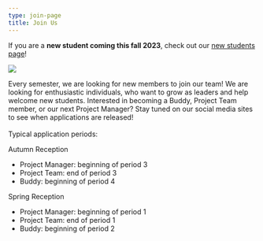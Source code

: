 ```yaml
---
type: join-page
title: Join Us
---
```

If you are a **new student coming this fall 2023**, check out our [new students page](https://www.thsint.se/newstudents)!

![](/./join-us-website-page-2.jpg)

Every semester, we are looking for new members to join our team! We are looking for enthusiastic individuals, who want to grow as leaders and help welcome new students. Interested in becoming a Buddy, Project Team member, or our next Project Manager? Stay tuned on our social media sites to see when applications are released! \
\
Typical application periods:

Autumn Reception

* Project Manager: beginning of period 3
* Project Team: end of period 3
* Buddy: beginning of period 4

Spring Reception

* Project Manager: beginning of period 1
* Project Team: end of period 1
* Buddy: beginning of period 2
